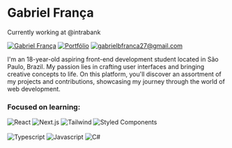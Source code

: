 # Gabriel França
Currently working at @intrabank

[![Gabriel França](https://img.shields.io/badge/Gabriel_França-552f96?style=for-the-badge&logo=linkedin)](https://www.linkedin.com/in/gfrnca/)
[![Portfólio](https://img.shields.io/badge/Portfólio-552f96?style=for-the-badge&logo=nextdotjs)](https://gfrnca.vercel.app/)
[![gabrielbfranca27@gmail.com](https://img.shields.io/badge/gabrielbfranca27%40gmail.com-552f96?style=for-the-badge&logo=gmail&logoColor=%23fff)](mailto:diego.schell.f@gmail.com)

I'm an 18-year-old aspiring front-end development student located in São Paulo, Brazil. My passion lies in crafting user interfaces and bringing creative concepts to life. On this platform, you'll discover an assortment of my projects and contributions, showcasing my journey through the world of web development.

### Focused on learning:

![React](https://img.shields.io/badge/React-552f96?logo=react&logoColor=%23fff)
![Next.js](https://img.shields.io/badge/Next.js-552f96?logo=nextdotjs&logoColor=%23fff)
![Tailwind](https://img.shields.io/badge/Tailwind-552f96?logo=tailwindcss&logoColor=%23fff)
![Styled Components](https://img.shields.io/badge/Styled_Components-552f96?logo=styledcomponents&logoColor=%23fff)
<br><br>
![Typescript](https://img.shields.io/badge/Typescript-552f96?logo=typescript&logoColor=%23fff)
![Javascript](https://img.shields.io/badge/Javascript-552f96?logo=javascript&logoColor=%23fff)
![C#](https://img.shields.io/badge/C%23-552f96?logo=csharp&logoColor=%23fff)






